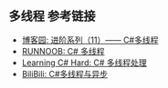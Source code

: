 ## 多线程 参考链接
- [博客园: 进阶系列（11）—— C#多线程](https://www.cnblogs.com/wyh19941210/p/9620806.html)
- [RUNNOOB: C# 多线程](https://www.runoob.com/csharp/csharp-multithreading.html)
- [Learning C# Hard: C# 多线程处理](https://www.cnblogs.com/zhili/category/398603.html)
- [BiliBili: C#多线程与异步](https://space.bilibili.com/600592/lists/2053170?type=season)


